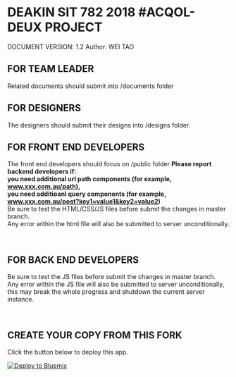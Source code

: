 DEAKIN SIT 782 2018 #ACQOL-DEUX PROJECT
================================================================================

DOCUMENT VERSION: 1.2
Author: WEI TAO

FOR TEAM LEADER
--------------------------------------------------------------------------------
Related documents should submit into /documents folder
<br>

FOR DESIGNERS
--------------------------------------------------------------------------------
The designers should submit their designs into /designs folder.
<br>

FOR FRONT END DEVELOPERS
--------------------------------------------------------------------------------
The front end developers should focus on /public folder
<b>
Please report backend developers if:
  <br>
  you need additional url path components (for example, www.xxx.com.au/path),
  <br>
  you need additioanl query components (for example, www.xxx.com.au/post?key1=value1&key2=value2)
  <br>
</b>
Be sure to test the HTML/CSS/JS files before submit the changes in master branch. 
<br>
Any error within the html file will also be submitted to server unconditionally.

<br>

FOR BACK END DEVELOPERS
--------------------------------------------------------------------------------
Be sure to test the JS files before submit the changes in master branch. <br>
Any error within the JS file will also be submitted to server unconditionally, this may break the whole progress and shutdown the current server instance.

<br>

CREATE YOUR COPY FROM THIS FORK
--------------------------------------------------------------------------------

Click the button below to deploy this app.

[![Deploy to Bluemix](https://bluemix.net/deploy/button.png)](https://bluemix.net/deploy)


